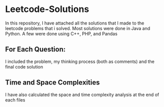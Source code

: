# Leetcode-Solutions
In this repository, I have attached all the solutions that I made to the leetcode problems that i solved. Most solutions were done in Java and Python. A few were done using C++, PHP, and Pandas

## For Each Question:
I included the problem, my thinking process (both as comments) and the final code solution

## Time and Space Complexities
I have also calculated the space and time complexity analysis at the end of each files
